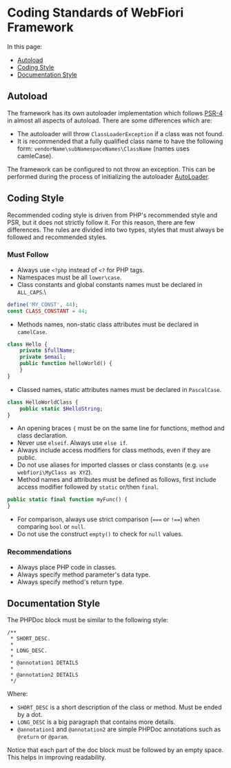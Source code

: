 # Coding Standards of WebFiori Framework

<meta name="description" content="Here you will find some coding standards which where put in mind while bulding the code base of the framework.">

In this page:
* [Autoload](#autoload)
* [Coding Style](#coding-style)
* [Documentation Style](#documentation-style)

## Autoload
The framework has its own autoloader implementation which follows <a href="https://www.php-fig.org/psr/psr-4/" target="_blank">PSR-4</a> in almost all aspects of autoload. There are some differences which are:

* The autoloader will throw `ClassLoaderException` if a class was not found.
* It is recommended that a fully qualified class name to have the following form: `vendorName\subNamespaceNames\ClassName` (names uses camleCase).

The framework can be configured to not throw an exception. This can be performed during the process of initializing the autoloader <a href="https://webfiori.com/docs/webfiori/entity/AutoLoader" target="_blank">AutoLoader</a>.

## Coding Style
Recommended coding style is driven from PHP's recommended style and PSR, but it does not strictly follow it. For this reason, there are few differences. The rules are divided into two types, styles that must always be followed and recommended styles.

### Must Follow
* Always use `<?php` instead of `<?` for PHP tags.
* Namespaces must be all `lower\case`.
* Class constants and global constants names must be declared in `ALL_CAPS`.\
``` php
define('MY_CONST', 44);
const CLASS_CONSTANT = 44;
```
* Methods names, non-static class attributes must be declared in `camelCase`.
``` php
class Hello {
    private $fullName;
    private $email;
    public function helloWorld() {
    }
}
```
* Classed names, static attributes names must be declared in `PascalCase`.
``` php
class HelloWorldClass {
    public static $HelloString;
}
```
* An opening braces `{` must be on the same line for functions, method and class declaration.
* Never use `elseif`. Always use `else if`.
* Always include access modifiers for class methods, even if they are public.
* Do not use aliases for imported classes or class constants (e.g. `use webfiori\MyClass as XYZ`).
* Method names and attributes must be defined as follows, first include access modifier followed by `static` or/then `final`.
``` php
public static final function myFunc() {
}
```
* For comparison, always use strict comparison (`===` or `!==`) when comparing `bool` or `null`.
* Do not use the construct `empty()` to check for `null` values.

### Recommendations
* Always place PHP code in classes.
* Always specify method parameter's data type.
* Always specify method's return type.

## Documentation Style
The PHPDoc block must be similar to the following style:
``` 
/**
 * SHORT_DESC.
 *
 * LONG_DESC.
 * 
 * @annotation1 DETAILS
 *
 * @annotation2 DETAILS
 */
```
Where:
* `SHORT_DESC` is a short description of the class or method. Must be ended by a dot.
* `LONG_DESC` is a big paragraph that contains more details.
* `@annotation1` and `@annotation2` are simple PHPDoc annotations such as `@return` or `@param`.

Notice that each part of the doc block must be followed by an empty space. This helps in improving readability.
